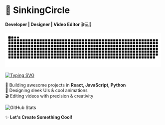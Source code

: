 # 🚀 SinkingCircle  

**Developer | Designer | Video Editor** 🎬💻🎨  

<img src="https://raw.githubusercontent.com/Platane/snk/output/github-contribution-grid-snake.svg" width="500">


[![Typing SVG](https://readme-typing-svg.herokuapp.com?font=Orbitron&size=30&duration=2000&pause=1000&color=00FFA6&center=true&vCenter=true&width=500&height=50&lines=Developer+%7C+Designer+%7C+Video+Editor)](https://git.io/typing-svg)


🎯 Building awesome projects in **React, JavaScript, Python**  
🎨 Designing sleek UIs & cool animations  
🎬 Editing videos with precision & creativity  

![GitHub Stats](https://github-readme-stats.vercel.app/api?username=sinkingcircle&show_icons=true&theme=radical)  

✨ **Let's Create Something Cool!**  
